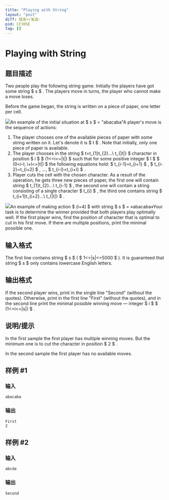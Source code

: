 ```yaml
---
title: "Playing with String"
layout: "post"
diff: 提高+/省选-
pid: CF305E
tag: []
---
```


# Playing with String

## 题目描述

Two people play the following string game. Initially the players have got some string $ s $ . The players move in turns, the player who cannot make a move loses.

Before the game began, the string is written on a piece of paper, one letter per cell.

 ![](https://cdn.luogu.com.cn/upload/vjudge_pic/CF305E/e3dc20c8c09e1180ec4786b230762f8e7c79cfda.png)An example of the initial situation at $ s $ = "abacaba"A player's move is the sequence of actions:

1. The player chooses one of the available pieces of paper with some string written on it. Let's denote it is $ t $ . Note that initially, only one piece of paper is available.
2. The player chooses in the string $ t=t_{1}t_{2}...\ t_{|t|} $ character in position $ i $ $ (1<=i<=|t|) $ such that for some positive integer $ l $ $ (0&lt;i-l; i+l<=|t|) $ the following equations hold: $ t_{i-1}=t_{i+1} $ , $ t_{i-2}=t_{i+2} $ , ..., $ t_{i-l}=t_{i+l} $ .
3. Player cuts the cell with the chosen character. As a result of the operation, he gets three new pieces of paper, the first one will contain string $ t_{1}t_{2}...\ t_{i-1} $ , the second one will contain a string consisting of a single character $ t_{i} $ , the third one contains string $ t_{i+1}t_{i+2}...\ t_{|t|} $ .

 ![](https://cdn.luogu.com.cn/upload/vjudge_pic/CF305E/4da2b2c4651d8ec70c1d3e569c51588926a9324c.png)An example of making action $ (i=4) $ with string $ s $ = «abacaba»Your task is to determine the winner provided that both players play optimally well. If the first player wins, find the position of character that is optimal to cut in his first move. If there are multiple positions, print the minimal possible one.

## 输入格式

The first line contains string $ s $ ( $ 1<=|s|<=5000 $ ). It is guaranteed that string $ s $ only contains lowercase English letters.

## 输出格式

If the second player wins, print in the single line "Second" (without the quotes). Otherwise, print in the first line "First" (without the quotes), and in the second line print the minimal possible winning move — integer $ i $ $ (1<=i<=|s|) $ .

## 说明/提示

In the first sample the first player has multiple winning moves. But the minimum one is to cut the character in position $ 2 $ .

In the second sample the first player has no available moves.

## 样例 #1

### 输入

```
abacaba

```

### 输出

```
First
2

```

## 样例 #2

### 输入

```
abcde

```

### 输出

```
Second

```

